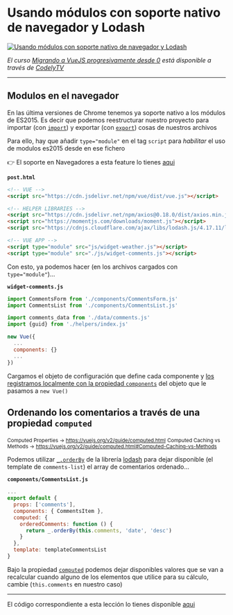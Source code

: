 # Usando módulos con soporte nativo de navegador y Lodash

[![Usando módulos con soporte nativo de navegador y Lodash](./img/cover-modulos-nativos)](https://pro.codely.tv/library/migrando-a-vuejs-progresivamente-desde-0)  

_El curso [Migrando a VueJS progresivamente desde 0](https://pro.codely.tv/library/migrando-a-vuejs-progresivamente-desde-0) está disponible a través de [CodelyTV](https://pro.codely.tv/)_

---

## Modulos en el navegador

En las última versiones de Chrome tenemos ya soporte nativo a los módulos de ES2015. Es decir que podemos reestructurar nuestro proyecto para importar (con [`import`](https://developer.mozilla.org/es/docs/Web/JavaScript/Referencia/Sentencias/import)) y exportar (con [`export`](https://developer.mozilla.org/es/docs/Web/JavaScript/Referencia/Sentencias/export)) cosas de nuestros archivos

Para ello, hay que añadir `type="module"` en el tag `script` para _habilitar_ el uso de modulos es2015 desde en ese fichero

👉 El soporte en Navegadores a esta feature lo tienes [aqui](https://caniuse.com/#feat=es6-module)

**`post.html`**

```html
<!-- VUE -->
<script src="https://cdn.jsdelivr.net/npm/vue/dist/vue.js"></script>

<!-- HELPER LIBRARIES -->
<script src="https://cdn.jsdelivr.net/npm/axios@0.18.0/dist/axios.min.js"></script>
<script src="https://momentjs.com/downloads/moment.js"></script>
<script src="https://cdnjs.cloudflare.com/ajax/libs/lodash.js/4.17.11/lodash.min.js"></script>

<!-- VUE APP -->
<script type="module" src="js/widget-weather.js"></script> 
<script type="module" src="./js/widget-comments.js"></script>
```

Con esto, ya podemos hacer (en los archivos cargados con `type="module"`)...

**`widget-comments.js`**

```javascript
import CommentsForm from './components/CommentsForm.js'
import CommentsList from './components/CommentsList.js'

import comments_data from './data/comments.js'
import {guid} from './helpers/index.js'

new Vue({ 
  ...
  components: {}
  ...
})
```

Cargamos el objeto de configuración que define cada componente y [los registramos localmente con la propiedad `components`](https://vuejs.org/v2/guide/components-registration.html#Local-Registration) del objeto que le pasamos a `new Vue()`

## Ordenando los comentarios a través de una propiedad `computed`

<small>Computed Properties → https://vuejs.org/v2/guide/computed.html</small> 
<small>Computed Caching vs Methods → https://vuejs.org/v2/guide/computed.html#Computed-Caching-vs-Methods</small> 


Podemos utilizar [`_.orderBy`](https://lodash.com/docs/4.17.11#orderBy) de la librería [lodash](https://lodash.com/) para dejar disponible (el template de `comments-list`) el array de comentarios ordenado...

**`components/CommentsList.js`**

```javascript
...
export default {
  props: ['comments'],
  components: { CommentsItem },
  computed: {
    orderedComments: function () {
      return _.orderBy(this.comments, 'date', 'desc')
    }
  },
  template: templateCommentsList
}
```

Bajo la propiedad [`computed`](https://vuejs.org/v2/guide/computed.html) podemos dejar disponibles valores que se van a recalcular cuando alguno de los elementos que utilice para su cálculo, cambie (`this.comments` en nuestro caso)


---

El código correspondiente a esta lección lo tienes disponible [aqui](https://github.com/CodelyTV/vue-progressive-migration-course/tree/master/08-modular-components-ordered-comments)

